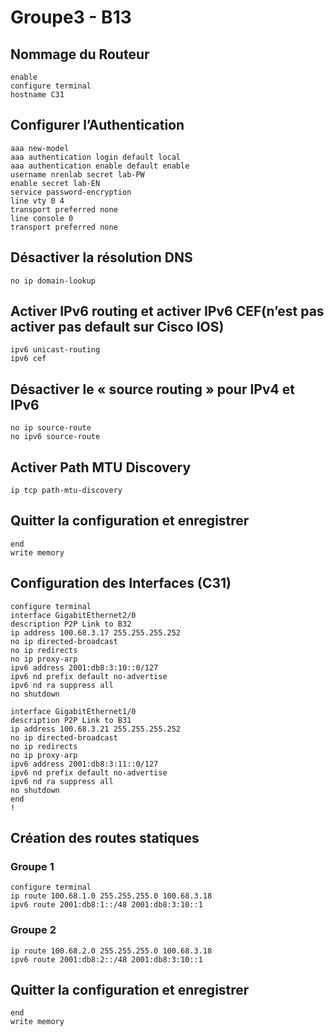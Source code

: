 # Groupe3 - B13

## Nommage du Routeur
```console
enable
configure terminal
hostname C31
```

## Configurer l’Authentication
```console
aaa new-model
aaa authentication login default local
aaa authentication enable default enable
username nrenlab secret lab-PW
enable secret lab-EN
service password-encryption
line vty 0 4
transport preferred none
line console 0
transport preferred none
```

## Désactiver la résolution DNS
```console
no ip domain-lookup
```

## Activer IPv6 routing et activer IPv6 CEF(n’est pas activer pas default sur Cisco IOS)
```console
ipv6 unicast-routing
ipv6 cef
```

## Désactiver le « source routing » pour IPv4 et IPv6
```console
no ip source-route
no ipv6 source-route
```

## Activer Path MTU Discovery
```console
ip tcp path-mtu-discovery
```

## Quitter la configuration et enregistrer
```console
end
write memory
```

## Configuration des Interfaces (C31)
```console
configure terminal
interface GigabitEthernet2/0
description P2P Link to B32
ip address 100.68.3.17 255.255.255.252
no ip directed-broadcast
no ip redirects
no ip proxy-arp
ipv6 address 2001:db8:3:10::0/127
ipv6 nd prefix default no-advertise
ipv6 nd ra suppress all
no shutdown

interface GigabitEthernet1/0
description P2P Link to B31
ip address 100.68.3.21 255.255.255.252
no ip directed-broadcast
no ip redirects
no ip proxy-arp
ipv6 address 2001:db8:3:11::0/127
ipv6 nd prefix default no-advertise
ipv6 nd ra suppress all
no shutdown
end
!
```

## Création des routes statiques
### Groupe 1
```console
configure terminal
ip route 100.68.1.0 255.255.255.0 100.68.3.18
ipv6 route 2001:db8:1::/48 2001:db8:3:10::1
```
### Groupe 2
```console
ip route 100.68.2.0 255.255.255.0 100.68.3.18
ipv6 route 2001:db8:2::/48 2001:db8:3:10::1
```

## Quitter la configuration et enregistrer 
```console
end
write memory
```